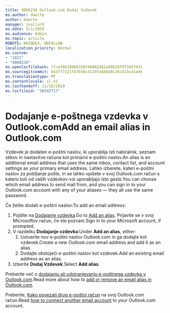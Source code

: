 ```yaml
---
title: 9000238 Outlook.com Dodaj Vzdevek
ms.author: daeite
author: daeite
manager: joallard
ms.date: 3/1/2019
ms.audience: Admin
ms.topic: article
ROBOTS: NOINDEX, NOFOLLOW
localization_priority: Normal
ms.custom:
- "1821"
- "9000238"
ms.openlocfilehash: 7fcef66309b6330f46062d62a89829f9f342fd31
ms.sourcegitcommit: b43f77221f47b50c41197a448a9c26c423ce1ad5
ms.translationtype: MT
ms.contentlocale: sl-SI
ms.lasthandoff: 11/15/2019
ms.locfileid: "36542717"
---
```

# <a name="add-an-email-alias-in-outlookcom"></a><span data-ttu-id="f5b4d-102">Dodajanje e-poštnega vzdevka v Outlook.com</span><span class="sxs-lookup"><span data-stu-id="f5b4d-102">Add an email alias in Outlook.com</span></span>

<span data-ttu-id="f5b4d-103">Vzdevek je dodaten e-poštni naslov, ki uporablja isti nabiralnik, seznam stikov in nastavitve računa kot primarni e-poštni naslov.</span><span class="sxs-lookup"><span data-stu-id="f5b4d-103">An alias is an additional email address that uses the same inbox, contact list, and account settings as your primary email address.</span></span> <span data-ttu-id="f5b4d-104">Lahko izberete, kateri e-poštni naslov za pošiljanje pošte, in se lahko vpišete v svoj Outlook.com račun s katero koli od vaših vzdevkov-vsi uporabljajo isto geslo.</span><span class="sxs-lookup"><span data-stu-id="f5b4d-104">You can choose which email address to send mail from, and you can sign in to your Outlook.com account with any of your aliases — they all use the same password.</span></span>

<span data-ttu-id="f5b4d-105">Če želite dodati e-poštni naslov:</span><span class="sxs-lookup"><span data-stu-id="f5b4d-105">To add an email address:</span></span>

1. <span data-ttu-id="f5b4d-106">Pojdite na [Dodajanje vzdevka](https://go.microsoft.com/fwlink/p/?linkid=864833).</span><span class="sxs-lookup"><span data-stu-id="f5b4d-106">Go to [Add an alias](https://go.microsoft.com/fwlink/p/?linkid=864833).</span></span> <span data-ttu-id="f5b4d-107">Prijavite se v svoj Microsoftov račun, če ste pozvani.</span><span class="sxs-lookup"><span data-stu-id="f5b4d-107">Sign in to your Microsoft account, if prompted.</span></span>
2. <span data-ttu-id="f5b4d-108">V razdelku **Dodajanje vzdevka**:</span><span class="sxs-lookup"><span data-stu-id="f5b4d-108">Under **Add an alias**, either:</span></span>
    1. <span data-ttu-id="f5b4d-109">Ustvarite nov e-poštni naslov Outlook.com in ga dodajte kot vzdevek.</span><span class="sxs-lookup"><span data-stu-id="f5b4d-109">Create a new Outlook.com email address and add it as an alias.</span></span>
    2. <span data-ttu-id="f5b4d-110">Dodajte obstoječi e-poštni naslov kot vzdevek.</span><span class="sxs-lookup"><span data-stu-id="f5b4d-110">Add an existing email address as an alias.</span></span>
3. <span data-ttu-id="f5b4d-111">Izberite **Dodaj Vzdevek**.</span><span class="sxs-lookup"><span data-stu-id="f5b4d-111">Select **Add alias**.</span></span>

<span data-ttu-id="f5b4d-112">Preberite več o [dodajanju ali odstranjevanju e-poštnega vzdevka v Outlook.com](https://support.office.com/article/459b1989-356d-40fa-a689-8f285b13f1f2?wt.mc_id=Office_Outlook_com_Alchemy).</span><span class="sxs-lookup"><span data-stu-id="f5b4d-112">Read more about how to [add or remove an email alias in Outlook.com](https://support.office.com/article/459b1989-356d-40fa-a689-8f285b13f1f2?wt.mc_id=Office_Outlook_com_Alchemy).</span></span>  

<span data-ttu-id="f5b4d-113">Preberite, [Kako povezati drug e-poštni račun](https://support.office.com/article/c5224df4-5885-4e79-91ba-523aa743f0ba?wt.mc_id=Office_Outlook_com_Alchemy) na svoj Outlook.com račun.</span><span class="sxs-lookup"><span data-stu-id="f5b4d-113">Read [how to connect another email account](https://support.office.com/article/c5224df4-5885-4e79-91ba-523aa743f0ba?wt.mc_id=Office_Outlook_com_Alchemy) to your Outlook.com account.</span></span>